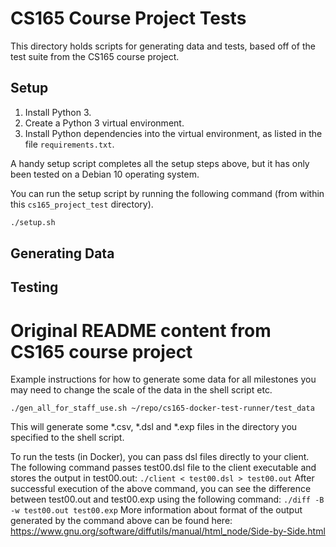 # CS165 Course Project Tests

This directory holds scripts for generating data and tests, based off of the test suite from the CS165 course project.

## Setup
1. Install Python 3.
1. Create a Python 3 virtual environment.
1. Install Python dependencies into the virtual environment, as listed in the file `requirements.txt`.

A handy setup script completes all the setup steps above, but it has only been tested on a Debian 10 operating system.

You can run the setup script by running the following command (from within this `cs165_project_test` directory).
```bash
./setup.sh
```

## Generating Data

## Testing


# Original README content from CS165 course project
Example instructions for how to generate some data for all milestones
you may need to change the scale of the data in the shell script etc.

`./gen_all_for_staff_use.sh ~/repo/cs165-docker-test-runner/test_data`

This will generate some *.csv, *.dsl and *.exp files in the directory you specified to the shell script.


To run the tests (in Docker), you can pass dsl files directly to your client. 
The following command passes test00.dsl file to the client executable and stores the output in test00.out: `./client < test00.dsl > test00.out`
After successful execution of the above command, you can see the difference between test00.out and test00.exp using the following command: `./diff -B -w test00.out test00.exp`
More information about format of the output generated by the command above can be found here: https://www.gnu.org/software/diffutils/manual/html_node/Side-by-Side.html
